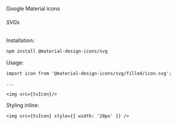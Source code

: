 Google Material icons
###### SVGs
Installation:

```bash
npm install @material-design-icons/svg
```

Usage:

```tsx
import icon from '@material-design-icons/svg/filled/icon.svg';

...

<img src={tvIcon}/>
```

Styling inline:

```tsx
<img src={tvIcon} style={{ width: '28px' }} />
```

